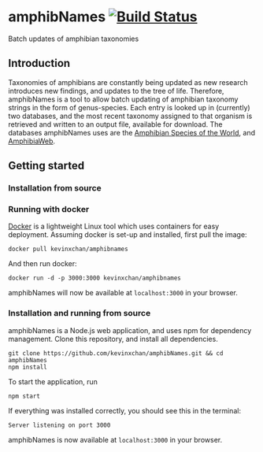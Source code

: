 # amphibNames [![Build Status](https://travis-ci.com/kevinxchan/amphibNames.svg?branch=master)](https://travis-ci.com/kevinxchan/amphibNames)

Batch updates of amphibian taxonomies

## Introduction

Taxonomies of amphibians are constantly being updated as new research introduces new findings, and
updates to the tree of life. Therefore, amphibNames is a tool to allow batch updating of amphibian
taxonomy strings in the form of genus-species. Each entry is looked up in (currently) two databases, and
the most recent taxonomy assigned to that organism is retrieved and written to an output file,
available for download. The databases amphibNames uses are the
[Amphibian Species of the World](http://research.amnh.org/vz/herpetology/amphibia/),
and [AmphibiaWeb](https://amphibiaweb.org/).

## Getting started

### Installation from source

### Running with docker

[Docker](https://www.docker.com/what-docker) is a lightweight Linux tool which uses containers
for easy deployment. Assuming docker is set-up and installed, first pull the image:

```
docker pull kevinxchan/amphibnames
```

And then run docker:

```
docker run -d -p 3000:3000 kevinxchan/amphibnames
```

amphibNames will now be available at `localhost:3000` in your browser.

### Installation and running from source

amphibNames is a Node.js web application, and uses npm for dependency management. 
Clone this repository, and install all dependencies.

```
git clone https://github.com/kevinxchan/amphibNames.git && cd amphibNames
npm install
```

To start the application, run

```
npm start
```

If everything was installed correctly, you should see this in the terminal:
```
Server listening on port 3000
```

amphibNames is now available at `localhost:3000` in your browser.
